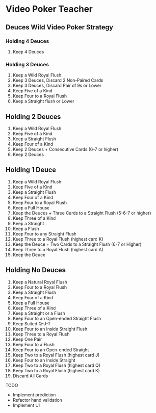 # Video Poker Teacher

## Deuces Wild Video Poker Strategy

### Holding 4 Deuces

1. Keep 4 Deuces

### Holding 3 Deuces

1. Keep a Wild Royal Flush
2. Keep 3 Deuces, Discard 2 Non-Paired Cards
3. Keep 3 Deuces, Discard Pair of 9s or Lower
4. Keep Five of a Kind
5. Keep Four to a Royal Flush
6. Keep a Straight flush or Lower

## Holding 2 Deuces
1. Keep a Wild Royal Flush
2. Keep Five of a Kind
3. Keep a Straight Flush
4. Keep Four of a Kind
5. Keep 2 Deuces + Consecutive Cards (6-7 or higher)
6. Keep 2 Deuces

## Holding 1 Deuce
1. Keep a Wild Royal Flush
2. Keep Five of a Kind
3. Keep a Straight Flush
4. Keep Four of a Kind
5. Keep Four to a Royal Flush
6. Keep a Full House
7. Keep the Deuces + Three Cards to a Straight Flush (5-6-7 or higher)
8. Keep Three of a Kind
9. Keep a Straight
10. Keep a Flush
11. Keep Four to any Straight Flush
12. Keep Three to a Royal Flush (highest card K)
13. Keep the Deuce + Two Cards to a Straight Flush (6-7 or Higher)
14. Keep Three to a Royal Flush (highest card A)
15. Keep the Deuce

## Holding No Deuces
1. Keep a Natural Royal Flush
2. Keep Four to a Royal Flush
3. Keep a Straight Flush
4. Keep Four of a Kind
5. Keep a Full House
6. Keep Three of a Kind
7. Keep a Straight or a Flush
8. Keep Four to an Open-ended Straight Flush
9. Keep Suited Q-J-T
10. Keep Four to an Inside Straight Flush
11. Keep Three to a Royal Flush
12. Keep One Pair
13. Keep Four to a Flush
14. Keep Four to an Open-ended Straight
15. Keep Two to a Royal Flush (highest card J)
16. Keep Four to an Inside Straight
17. Keep Two to a Royal Flush (highest card Q)
18. Keep Two to a Royal Flush (highest card K)
19. Discard All Cards

TODO
- Implement prediction
- Refactor hand validation 
- Implement UI 
